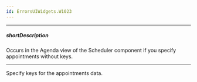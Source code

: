```yaml
---
id: ErrorsUIWidgets.W1023
---
```

---
##### shortDescription
Occurs in the Agenda view of the Scheduler component if you specify appointments without keys.

---
Specify keys for the appointments data.

